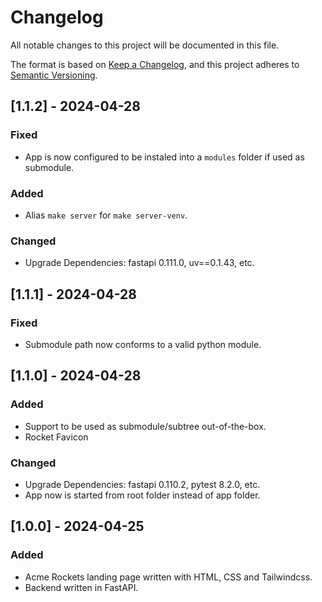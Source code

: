 # Changelog

All notable changes to this project will be documented in this file.

The format is based on [Keep a Changelog](https://keepachangelog.com/en/1.1.0/),
and this project adheres to [Semantic Versioning](https://semver.org/spec/v2.0.0.html).

## [1.1.2] - 2024-04-28

### Fixed

- App is now configured to be instaled into a `modules` folder if used as submodule.

### Added

- Alias `make server` for `make server-venv`.

### Changed

- Upgrade Dependencies: fastapi 0.111.0, uv==0.1.43, etc.

## [1.1.1] - 2024-04-28

### Fixed

- Submodule path now conforms to a valid python module.

## [1.1.0] - 2024-04-28

### Added

- Support to be used as submodule/subtree out-of-the-box.
- Rocket Favicon

### Changed

- Upgrade Dependencies: fastapi 0.110.2, pytest 8.2.0, etc.
- App now is started from root folder instead of app folder.

## [1.0.0] - 2024-04-25

### Added

- Acme Rockets landing page written with HTML, CSS and Tailwindcss.
- Backend written in FastAPI.
